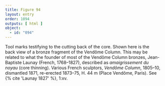 ```yaml
---
title: Figure 94
layout: entry
order: 1094
outputs: [ html ]
object:
  - id: "094"
---
```


Tool marks testifying to the cutting back of the core. Shown here is the back view of a bronze fragment of the Vendôme Column. This may be related to what the founder of most of the Vendôme Column bronzes, Jean-Baptiste Launay (French, 1768–1827), described as *amaigrissement du noyau* (core thinning). Various French sculptors, *Vendôme Column*, 1805–10, dismantled 1871, re-erected 1873–75, H. 44 m (Place Vendôme, Paris). See {% cite 'Launay 1827' %}, 1:xv.
